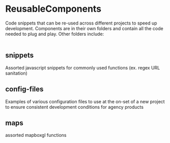 # ReusableComponents
Code snippets that can be re-used across different projects to speed up development. Components are in their own folders and contain all the code needed to plug and play. Other folders include:
<br />
<br />


## snippets
Assorted javascript snippets for commonly used functions (ex. regex URL sanitation)

## config-files
Examples of various configuration files to use at the on-set of a new project to ensure consistent development conditions for agency products

## maps
assorted mapboxgl functions